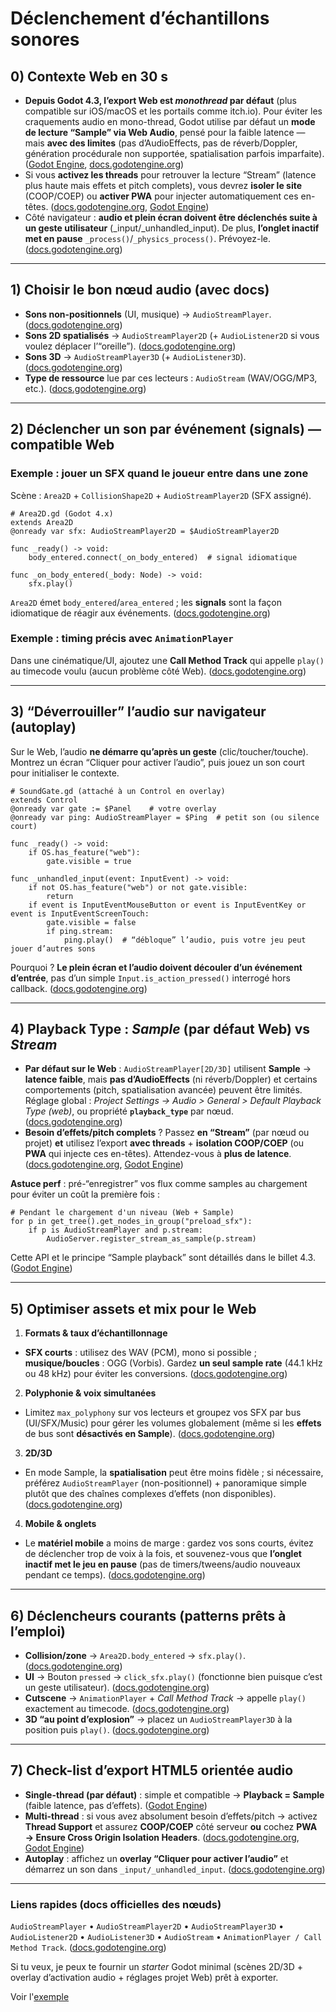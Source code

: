 # Déclenchement d’échantillons sonores



## 0) Contexte Web en 30 s

* **Depuis Godot 4.3, l’export Web est *monothread* par défaut** (plus compatible sur iOS/macOS et les portails comme itch.io). Pour éviter les craquements audio en mono-thread, Godot utilise par défaut un **mode de lecture “Sample” via Web Audio**, pensé pour la faible latence — mais **avec des limites** (pas d’AudioEffects, pas de réverb/Doppler, génération procédurale non supportée, spatialisation parfois imparfaite). ([Godot Engine][1], [docs.godotengine.org][2])
* Si vous **activez les threads** pour retrouver la lecture “Stream” (latence plus haute mais effets et pitch complets), vous devrez **isoler le site** (COOP/COEP) ou **activer PWA** pour injecter automatiquement ces en-têtes. ([docs.godotengine.org][3], [Godot Engine][1])
* Côté navigateur : **audio et plein écran doivent être déclenchés suite à un geste utilisateur** (\_input/\_unhandled\_input). De plus, **l’onglet inactif met en pause** `_process()`/`_physics_process()`. Prévoyez-le. ([docs.godotengine.org][3])

---

## 1) Choisir le bon nœud audio (avec docs)

* **Sons non-positionnels** (UI, musique) → `AudioStreamPlayer`. ([docs.godotengine.org][4])
* **Sons 2D spatialisés** → `AudioStreamPlayer2D` (+ `AudioListener2D` si vous voulez déplacer l’“oreille”). ([docs.godotengine.org][5])
* **Sons 3D** → `AudioStreamPlayer3D` (+ `AudioListener3D`). ([docs.godotengine.org][6])
* **Type de ressource** lue par ces lecteurs : `AudioStream` (WAV/OGG/MP3, etc.). ([docs.godotengine.org][7])

---

## 2) Déclencher un son par **événement** (signals) — compatible Web

### Exemple : jouer un SFX quand le joueur entre dans une zone

Scène : `Area2D` + `CollisionShape2D` + `AudioStreamPlayer2D` (SFX assigné).

```gdscript
# Area2D.gd (Godot 4.x)
extends Area2D
@onready var sfx: AudioStreamPlayer2D = $AudioStreamPlayer2D

func _ready() -> void:
    body_entered.connect(_on_body_entered)  # signal idiomatique

func _on_body_entered(_body: Node) -> void:
    sfx.play()
```

`Area2D` émet `body_entered`/`area_entered` ; les **signals** sont la façon idiomatique de réagir aux événements. ([docs.godotengine.org][8])

### Exemple : timing précis avec `AnimationPlayer`

Dans une cinématique/UI, ajoutez une **Call Method Track** qui appelle `play()` au timecode voulu (aucun problème côté Web). ([docs.godotengine.org][9])

---

## 3) “Déverrouiller” l’audio sur navigateur (autoplay)

Sur le Web, l’audio **ne démarre qu’après un geste** (clic/toucher/touche). Montrez un écran “Cliquer pour activer l’audio”, puis jouez un son court pour initialiser le contexte.

```gdscript
# SoundGate.gd (attaché à un Control en overlay)
extends Control
@onready var gate := $Panel    # votre overlay
@onready var ping: AudioStreamPlayer = $Ping  # petit son (ou silence court)

func _ready() -> void:
    if OS.has_feature("web"):
        gate.visible = true

func _unhandled_input(event: InputEvent) -> void:
    if not OS.has_feature("web") or not gate.visible:
        return
    if event is InputEventMouseButton or event is InputEventKey or event is InputEventScreenTouch:
        gate.visible = false
        if ping.stream:
            ping.play()  # “débloque” l’audio, puis votre jeu peut jouer d’autres sons
```

Pourquoi ? **Le plein écran et l’audio doivent découler d’un événement d’entrée**, pas d’un simple `Input.is_action_pressed()` interrogé hors callback. ([docs.godotengine.org][3])

---

## 4) **Playback Type** : *Sample* (par défaut Web) vs *Stream*

* **Par défaut sur le Web** : `AudioStreamPlayer[2D/3D]` utilisent **Sample** → **latence faible**, mais **pas d’AudioEffects** (ni réverb/Doppler) et certains comportements (pitch, spatialisation avancée) peuvent être limités. Réglage global : *Project Settings → Audio > General > Default Playback Type (web)*, ou propriété **`playback_type`** par nœud. ([docs.godotengine.org][2])
* **Besoin d’effets/pitch complets** ? Passez **en “Stream”** (par nœud ou projet) **et** utilisez l’export **avec threads** + **isolation COOP/COEP** (ou **PWA** qui injecte ces en-têtes). Attendez-vous à **plus de latence**. ([docs.godotengine.org][3], [Godot Engine][1])

**Astuce perf** : pré-“enregistrer” vos flux comme samples au chargement pour éviter un coût la première fois :

```gdscript
# Pendant le chargement d'un niveau (Web + Sample)
for p in get_tree().get_nodes_in_group("preload_sfx"):
    if p is AudioStreamPlayer and p.stream:
        AudioServer.register_stream_as_sample(p.stream)
```

Cette API et le principe “Sample playback” sont détaillés dans le billet 4.3. ([Godot Engine][1])

---

## 5) Optimiser **assets** et **mix** pour le Web

1. **Formats & taux d’échantillonnage**

* **SFX courts** : utilisez des WAV (PCM), mono si possible ; **musique/boucles** : OGG (Vorbis). Gardez **un seul sample rate** (44.1 kHz ou 48 kHz) pour éviter les conversions. ([docs.godotengine.org][7])

2. **Polyphonie & voix simultanées**

* Limitez `max_polyphony` sur vos lecteurs et groupez vos SFX par bus (UI/SFX/Music) pour gérer les volumes globalement (même si les **effets** de bus sont **désactivés en Sample**). ([docs.godotengine.org][4])

3. **2D/3D**

* En mode Sample, la **spatialisation** peut être moins fidèle ; si nécessaire, préférez `AudioStreamPlayer` (non-positionnel) + panoramique simple plutôt que des chaînes complexes d’effets (non disponibles). ([docs.godotengine.org][2])

4. **Mobile & onglets**

* Le **matériel mobile** a moins de marge : gardez vos sons courts, évitez de déclencher trop de voix à la fois, et souvenez-vous que **l’onglet inactif met le jeu en pause** (pas de timers/tweens/audio nouveaux pendant ce temps). ([docs.godotengine.org][3])

---

## 6) Déclencheurs courants (patterns prêts à l’emploi)

* **Collision/zone** → `Area2D.body_entered` → `sfx.play()`. ([docs.godotengine.org][8])
* **UI** → Bouton `pressed` → `click_sfx.play()` (fonctionne bien puisque c’est un geste utilisateur). ([docs.godotengine.org][4])
* **Cutscene** → `AnimationPlayer` + *Call Method Track* → appelle `play()` exactement au timecode. ([docs.godotengine.org][9])
* **3D “au point d’explosion”** → placez un `AudioStreamPlayer3D` à la position puis `play()`. ([docs.godotengine.org][6])

---

## 7) Check-list d’export **HTML5** orientée audio

* **Single-thread (par défaut)** : simple et compatible → **Playback = Sample** (faible latence, pas d’effets). ([Godot Engine][1])
* **Multi-thread** : si vous avez absolument besoin d’effets/pitch → activez **Thread Support** et assurez **COOP/COEP** côté serveur **ou** cochez **PWA → Ensure Cross Origin Isolation Headers**. ([docs.godotengine.org][3], [Godot Engine][1])
* **Autoplay** : affichez un **overlay “Cliquer pour activer l’audio”** et démarrez un son dans `_input/_unhandled_input`. ([docs.godotengine.org][3])

---

### Liens rapides (docs officielles des nœuds)

`AudioStreamPlayer` • `AudioStreamPlayer2D` • `AudioStreamPlayer3D` • `AudioListener2D` • `AudioListener3D` • `AudioStream` • `AnimationPlayer / Call Method Track`. ([docs.godotengine.org][4])

Si tu veux, je peux te fournir un *starter* Godot minimal (scènes 2D/3D + overlay d’activation audio + réglages projet Web) prêt à exporter.

[1]: https://godotengine.org/article/progress-report-web-export-in-4-3/ "Web Export in 4.3 – Godot Engine"
[2]: https://docs.godotengine.org/en/latest/tutorials/export/exporting_for_web.html?utm_source=chatgpt.com "Exporting for the Web - Godot Docs"
[3]: https://docs.godotengine.org/en/4.4/tutorials/export/exporting_for_web.html?utm_source=chatgpt.com "Exporting for the Web — Godot Engine (4.4) documentation in ..."
[4]: https://docs.godotengine.org/en/4.4/classes/class_audiostreamplayer.html "AudioStreamPlayer — Godot Engine (4.4) documentation in English"
[5]: https://docs.godotengine.org/en/4.4/classes/class_audiostreamplayer2d.html "AudioStreamPlayer2D — Godot Engine (4.4) documentation in English"
[6]: https://docs.godotengine.org/en/4.4/classes/class_audiostreamplayer3d.html "AudioStreamPlayer3D — Godot Engine (4.4) documentation in English"
[7]: https://docs.godotengine.org/en/4.4/classes/class_audiostream.html?utm_source=chatgpt.com "AudioStream — Godot Engine (4.4) documentation in English"
[8]: https://docs.godotengine.org/en/4.4/classes/class_area2d.html?utm_source=chatgpt.com "Area2D — Godot Engine (4.4) documentation in English"
[9]: https://docs.godotengine.org/en/stable/tutorials/animation/animation_track_types.html "Animation Track types — Godot Engine (stable) documentation in English"


Voir l'[exemple](../30-projet-simple/) 


